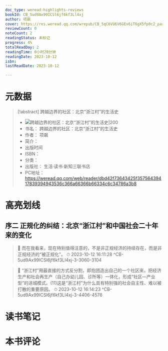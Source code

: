 ```yaml
---
doc_type: weread-highlights-reviews
bookId: CB_5ud9Ax99ICSl6jf6kf3Ll4xj
author: 项飙
cover: https://res.weread.qq.com/wrepub/CB_5qC6VU6V6GEv6iT6gX5fp0c2_parsecover
reviewCount: 0
noteCount: 2
readingStatus: 未标记
progress: 4%
totalReadDay: 2
readingTime: 0小时28分钟
readingDate: 2023-10-12
isbn: 
lastReadDate: 2023-10-12

---
```

# 元数据
> [!abstract] 跨越边界的社区：北京“浙江村”的生活史
> - ![ 跨越边界的社区：北京“浙江村”的生活史|200](https://res.weread.qq.com/wrepub/CB_5qC6VU6V6GEv6iT6gX5fp0c2_parsecover)
> - 书名： 跨越边界的社区：北京“浙江村”的生活史
> - 作者： 项飙
> - 简介： 
> - 出版时间 
> - ISBN： 
> - 分类： 
> - 出版社： 生活·读书·新知三联书店
> - PC地址：https://weread.qq.com/web/reader/dbd42f73643425f35756439417839394943536c366a66366b66334c6c34786a3b8

# 高亮划线

## 序二 正规化的纠结：北京“浙江村”和中国社会二十年来的变化

> 📌 而在我看来，现在特别值得注意的，不是非正规经济的持续存在，而是非正规经济的“被正规化”。 
> ⏱ 2023-10-12 16:11:28 ^CB-5ud9Ax99ICSl6jf6kf3Ll4xj-3-3060-3104

> 📌 “浙江村”用最直接的方式反分割，即抱团造出自己的一个社区来，把经济生产和社会再生产（自己办幼儿园、诊所等）一体化，形成“社区—产业型”的进城模式。(11)这是“浙江村”为什么具有特别强的社会自主性、难以被打散的重要原因。 
> ⏱ 2023-10-12 16:14:23 ^CB-5ud9Ax99ICSl6jf6kf3Ll4xj-3-4406-4576

# 读书笔记

# 本书评论
